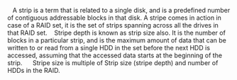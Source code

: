 
   A strip is a term that is related to a single disk, and is a predefined number of contiguous addressable blocks in that disk. A stripe comes in action in case of a RAID set, it is the set of strips spanning across all the drives in that RAID set.
   Stripe depth is known as strip size also. It is the number of blocks in a particular strip, and is the maximum amount of data that can be written to or read from a single HDD in the set before the next HDD is accessed, assuming that the accessed data starts at the beginning of the strip.
     Stripe size is multiple of Strip size (stripe depth) and number of HDDs in the RAID.

